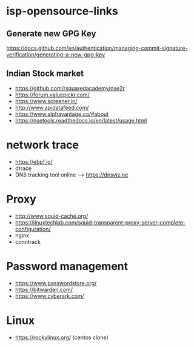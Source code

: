 # isp-opensource-links

## Generate new GPG Key
https://docs.github.com/en/authentication/managing-commit-signature-verification/generating-a-new-gpg-key

## Indian Stock market 
- https://github.com/rsquaredacademy/nse2r
- https://forum.valuepickr.com/
- https://www.screener.in/
- http://www.apidatafeed.com/
- https://www.alphavantage.co/#about
- https://nsetools.readthedocs.io/en/latest/usage.html


# network trace
- https://ebpf.io/
- dtrace
- DNS tracking tool online --> https://dnsviz.ne

# Proxy
- http://www.squid-cache.org/
- https://linuxtechlab.com/squid-transparent-proxy-server-complete-configuration/
- nginx
- conntrack 

# Password management
- https://www.passwordstore.org/
- https://bitwarden.com/
- https://www.cyberark.com/

# Linux 
- https://rockylinux.org/ (centos clone)
